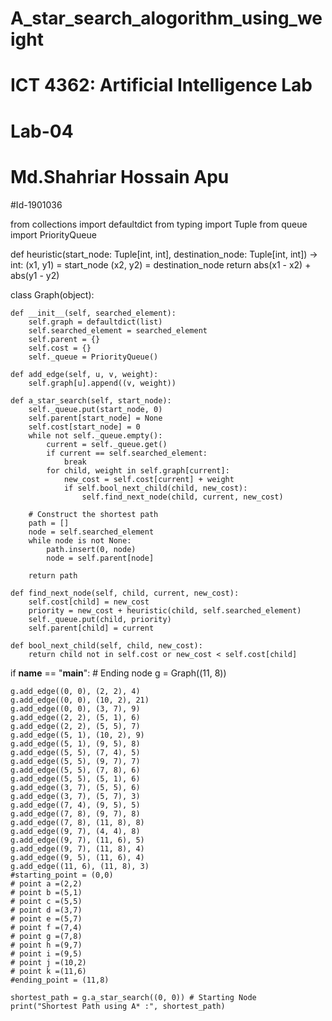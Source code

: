 # A_star_search_alogorithm_using_weight
# ICT 4362: Artificial Intelligence Lab
#                Lab-04
# Md.Shahriar Hossain Apu
#Id-1901036

from collections import defaultdict
from typing import Tuple
from queue import PriorityQueue

def heuristic(start_node: Tuple[int, int], destination_node: Tuple[int, int]) -> int:
    (x1, y1) = start_node
    (x2, y2) = destination_node
    return abs(x1 - x2) + abs(y1 - y2)

class Graph(object):

    def __init__(self, searched_element):
        self.graph = defaultdict(list)
        self.searched_element = searched_element
        self.parent = {}
        self.cost = {}
        self._queue = PriorityQueue()

    def add_edge(self, u, v, weight):
        self.graph[u].append((v, weight))

    def a_star_search(self, start_node):
        self._queue.put(start_node, 0)
        self.parent[start_node] = None
        self.cost[start_node] = 0
        while not self._queue.empty():
            current = self._queue.get()
            if current == self.searched_element:
                break
            for child, weight in self.graph[current]:
                new_cost = self.cost[current] + weight
                if self.bool_next_child(child, new_cost):
                    self.find_next_node(child, current, new_cost)

        # Construct the shortest path
        path = []
        node = self.searched_element
        while node is not None:
            path.insert(0, node)
            node = self.parent[node]

        return path

    def find_next_node(self, child, current, new_cost):
        self.cost[child] = new_cost
        priority = new_cost + heuristic(child, self.searched_element)
        self._queue.put(child, priority)
        self.parent[child] = current

    def bool_next_child(self, child, new_cost):
        return child not in self.cost or new_cost < self.cost[child]


if __name__ == "__main__":
    # Ending node
    g = Graph((11, 8))

    g.add_edge((0, 0), (2, 2), 4)
    g.add_edge((0, 0), (10, 2), 21)
    g.add_edge((0, 0), (3, 7), 9)
    g.add_edge((2, 2), (5, 1), 6)
    g.add_edge((2, 2), (5, 5), 7)
    g.add_edge((5, 1), (10, 2), 9)
    g.add_edge((5, 1), (9, 5), 8)
    g.add_edge((5, 5), (7, 4), 5)
    g.add_edge((5, 5), (9, 7), 7)
    g.add_edge((5, 5), (7, 8), 6)
    g.add_edge((5, 5), (5, 1), 6)
    g.add_edge((3, 7), (5, 5), 6)
    g.add_edge((3, 7), (5, 7), 3)
    g.add_edge((7, 4), (9, 5), 5)
    g.add_edge((7, 8), (9, 7), 8)
    g.add_edge((7, 8), (11, 8), 8)
    g.add_edge((9, 7), (4, 4), 8)
    g.add_edge((9, 7), (11, 6), 5)
    g.add_edge((9, 7), (11, 8), 4)
    g.add_edge((9, 5), (11, 6), 4)
    g.add_edge((11, 6), (11, 8), 3)
    #starting_point = (0,0)
    # point a =(2,2)
    # point b =(5,1)
    # point c =(5,5)
    # point d =(3,7)
    # point e =(5,7)
    # point f =(7,4)
    # point g =(7,8)
    # point h =(9,7)
    # point i =(9,5)
    # point j =(10,2)
    # point k =(11,6)
    #ending_point = (11,8)

    shortest_path = g.a_star_search((0, 0)) # Starting Node
    print("Shortest Path using A* :", shortest_path)
